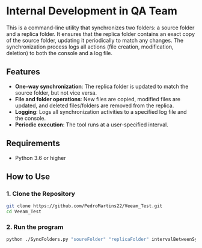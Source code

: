 # Internal Development in QA Team

This is a command-line utility that synchronizes two folders: a source folder and a replica folder. It ensures that the replica folder contains an exact copy of the source folder, updating it periodically to match any changes. The synchronization process logs all actions (file creation, modification, deletion) to both the console and a log file.

## Features
- **One-way synchronization**: The replica folder is updated to match the source folder, but not vice versa.
- **File and folder operations**: New files are copied, modified files are updated, and deleted files/folders are removed from the replica.
- **Logging**: Logs all synchronization activities to a specified log file and the console.
- **Periodic execution**: The tool runs at a user-specified interval.

## Requirements
- Python 3.6 or higher

## How to Use

### 1. Clone the Repository
```bash
git clone https://github.com/PedroMartins22/Veeam_Test.git
cd Veeam_Test
```

### 2. Run the program
```bash
python ./SyncFolders.py "soureFolder" "replicaFolder" intervalBetweenSyncs(in secs) "pathOfLogFile"
```

